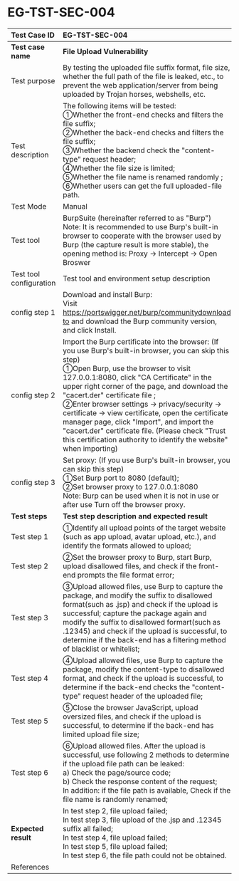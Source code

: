 # EG-TST-SEC-004



| Test Case ID            | EG-TST-SEC-004                                               |
| :---------------------- | :----------------------------------------------------------- |
| **Test case name**      | **File Upload Vulnerability**                                |
| Test purpose            | By testing the uploaded file suffix format, file size, whether the full  path of the file is leaked, etc., to prevent the web application/server  from being uploaded by Trojan horses, webshells, etc. |
| Test description        | The following items will be tested:<br/>①Whether the front-end checks and filters the file suffix;<br/>②Whether the back-end checks and filters the file suffix;<br/>③Whether the backend check the "content-type" request header;<br/>④Whether the file size is limited;<br/>⑤Whether the file name is renamed randomly ;<br/>⑥Whether users can get the full uploaded-file path. |
| Test Mode               | Manual                                                       |
| Test tool               | BurpSuite (hereinafter referred to as "Burp")<br/>Note: It is recommended to use Burp's built-in browser to cooperate with the  browser used by Burp (the capture result is more stable),  the  opening method is: Proxy -> Intercept -> Open Broswer |
| Test tool configuration | Test tool and environment setup description                  |
| config step 1           | Download and install Burp: <br/>Visit [https://portswigger.net/burp/communitydownload to](https://translate.google.com/translate?hl=zh-CN&prev=_t&sl=zh-CN&tl=en&u=https://portswigger.net/burp/communitydownload) and download the Burp community version, and click Install. |
| config step 2           | Import the Burp certificate into the browser: (If you use Burp's built-in browser, you can skip this step) <br/>①Open Burp, use the browser to visit 127.0.0.1:8080, click "CA Certificate"  in the upper right corner of the page, and download the "cacert.der"  certificate file ; <br/>②Enter browser settings -> privacy/security -> certificate -> view certificate, open the certificate manager page, click "Import", and  import the "cacert.der" certificate file. (Please check "Trust this certification authority to identify the website" when importing) |
| config step 3           | Set proxy: (If you use Burp's built-in browser, you can skip this step) <br/>①Set Burp port to 8080 (default); <br/>②Set browser proxy to 127.0.0.1:8080 <br/>Note: Burp can be used when it is not in use or after use Turn off the browser proxy. |
| **Test steps**          | **Test step description and expected result**                |
| Test step 1             | ①Identify all upload points of the target website (such as app upload, avatar upload, etc.), and identify the formats allowed to upload;<br/> |
| Test step 2             | ②Set the browser proxy to Burp, start Burp, upload disallowed files, and check if the front-end prompts the file format error;<br/> |
| Test step 3             | ③Upload allowed files, use Burp to capture the package, and  modify the suffix to disallowed format(such as .jsp)  and check if the upload is successful;  capture the package again and modify the suffix to disallowed formart(such as .12345) and check if the upload is successful, to determine if the back-end has a filtering method of blacklist or whitelist;<br/> |
| Test step 4             | ④Upload allowed files, use Burp to capture the package, modify the  content-type to disallowed format, and check if the upload is successful, to determine if the  back-end checks the "content-type" request header of the uploaded file;<br/> |
| Test step 5             | ⑤Close the browser JavaScript, upload oversized files, and check if the upload is successful, to determine if the back-end has limited upload file size;<br/> |
| Test step 6             | ⑥Upload allowed files. After the upload is  successful, use following 2 methods to determine if the upload file path can be leaked: <br/>a)  Check the page/source code; <br/>b)  Check the response content of the request;<br/>In addition: if the file path is available, Check if the file name is randomly renamed;<br/> |
| **Expected result**     | In test step 2, file upload failed; <br/>In test step 3, file upload of the .jsp and .12345 suffix all failed; <br/>In test step 4, file upload failed; <br/>In test step 5, file upload failed; <br/>In test step 6, the file path could not be obtained. |
| References              |                                                              |

